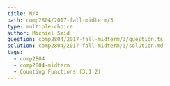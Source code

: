```yaml
---
title: N/A
path: comp2804/2017-fall-midterm/3
type: multiple-choice
author: Michiel Smid
question: comp2804/2017-fall-midterm/3/question.ts
solution: comp2804/2017-fall-midterm/3/solution.md
tags:
  - comp2804
  - comp2804-midterm
  - Counting Functions (3.1.2)
---
```

